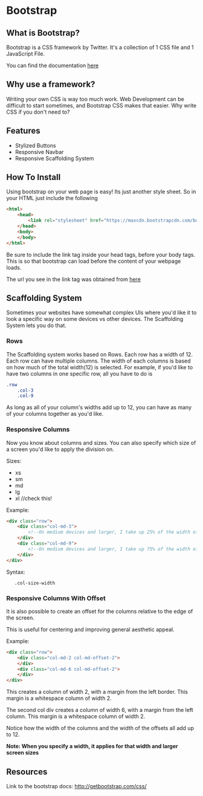 # Bootstrap

## What is Bootstrap?

Bootstrap is a CSS framework by Twitter. It's a collection of 1 CSS file and 1 JavaScript File. 

You can find the documentation [here](http://getbootstrap.com/css/)

## Why use a framework?

Writing your own CSS is way too much work. Web Development can be difficult to start sometimes, and Bootstrap CSS makes that easier. Why write CSS if you don't need to?

## Features

* Stylized Buttons
* Responsive Navbar
* Responsive Scaffolding System

## How To Install

Using bootstrap on your web page is easy! Its just another style sheet. So in your HTML just include the following

```html
<html>
    <head>
        <link rel="stylesheet" href="https://maxcdn.bootstrapcdn.com/bootstrap/3.3.7/css/bootstrap.min.css">
    </head>
    <body>
    </body>
</html>
```
Be sure to include the link tag inside your head tags, before your body tags. This is so that bootstrap can load before the content of your webpage loads. 

The url you see in the link tag was obtained from [here](https://www.bootstrapcdn.com/)


## Scaffolding System
Sometimes your websites have somewhat complex UIs where you'd like it to look a specific way on some devices vs other devices. The Scaffolding System lets you do that.

### Rows
The Scaffolding system works based on Rows. Each row has a width of 12. Each row can have multiple columns. The width of each columns is based on how much of the total width(12) is selected. 
For example, if you'd like to have two columns in one specific row, all you have to do is 
```css
.row
    .col-3
    .col-9
```
As long as all of your column's widths add up to 12, you can have as many of your columns together as you'd like.

### Responsive Columns
Now you know about columns and sizes. You can also specify which size of a screen you'd like to apply the division on. 

Sizes:
* xs
* sm
* md
* lg
* xl //check this!

Example:
```html
<div class="row">
    <div class="col-md-3">
        <!--On medium devices and larger, I take up 25% of the width of the row!-->
    </div>
    <div class="col-md-9">
        <!--On medium devices and larger, I take up 75% of the width of the row!-->
    </div>
</div>
```
Syntax:

       .col-size-width
       
### Responsive Columns With Offset
It is also possible to create an offset for the columns relative to the edge of the screen. 

This is useful for centering and improving general aesthetic appeal. 

Example:
```html
<div class="row">
    <div class="col-md-2 col-md-offset-2">
    </div>
    <div class="col-md-6 col-md-offset-2">
    </div>
</div>
```

This creates a column of width 2, with a margin from the left border. This margin is a whitespace column of width 2. 

The second col div creates a column of width 6, with a margin from the left column. This margin is a whitespace column of width 2. 

Notice how the width of the columns and the width of the offsets all add up to 12. 

**Note: When you specify a width, it applies for that width and larger screen sizes**

## Resources

Link to the bootstrap docs: http://getbootstrap.com/css/
